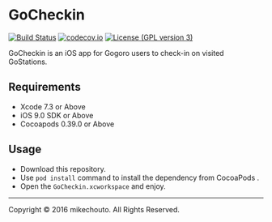 # GoCheckin
[![Build Status](https://travis-ci.org/mikechouto/GoCheckin.svg)](https://travis-ci.org/mikechouto/GoCheckin/branches)
[![codecov.io](https://codecov.io/github/mikechouto/GoCheckin/coverage.svg?branch=master)](https://codecov.io/github/mikechouto/GoCheckin?branch=master)
[![License (GPL version 3)](https://img.shields.io/badge/license-GPLv3-blue.svg)](./LICENSE.md)

GoCheckin is an iOS app for Gogoro users to check-in on visited GoStations.

## Requirements
- Xcode 7.3 or Above
- iOS 9.0 SDK or Above
- Cocoapods 0.39.0 or Above

## Usage
- Download this repository.
- Use `pod install` command to install the dependency from CocoaPods .
- Open the `GoCheckin.xcworkspace` and enjoy.

----
Copyright © 2016 mikechouto. All Rights Reserved.
